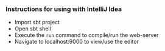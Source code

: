 ### Instructions for using with IntelliJ Idea
* Import sbt project
* Open sbt shell
* Execute the `run` command to compile/run the web-server
* Navigate to localhost:9000 to view/use the editor
